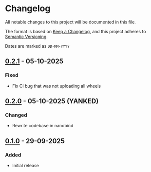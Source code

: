 # Changelog

All notable changes to this project will be documented in this file.

The format is based on [Keep a Changelog](https://keepachangelog.com/en/1.1.0/),
and this project adheres to [Semantic Versioning](https://semver.org/spec/v2.0.0.html).

Dates are marked as `DD-MM-YYYY`

## [0.2.1] - 05-10-2025

### Fixed

- Fix CI bug that was not uploading all wheels

## [0.2.0] - 05-10-2025 (YANKED)

### Changed

- Rewrite codebase in nanobind

## [0.1.0] - 29-09-2025

### Added

- Initial release

[0.2.1]: (https://github.com/jacopoabramo/sharedbox/compare/0.2.0...0.2.1)
[0.2.0]: (https://github.com/jacopoabramo/sharedbox/compare/0.1.0...0.2.0)
[0.1.0]: (https://github.com/jacopoabramo/sharedbox/commits/0.1.0)